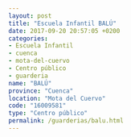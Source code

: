 ```yaml
---
layout: post
title: "Escuela Infantil BALÚ"
date: 2017-09-20 20:57:05 +0200
categories:
- Escuela Infantil
- cuenca
- mota-del-cuervo
- Centro público
- guarderia
name: "BALÚ"
province: "Cuenca"
location: "Mota del Cuervo"
code: "16009581"
type: "Centro público"
permalink: /guarderias/balu.html
---
```

